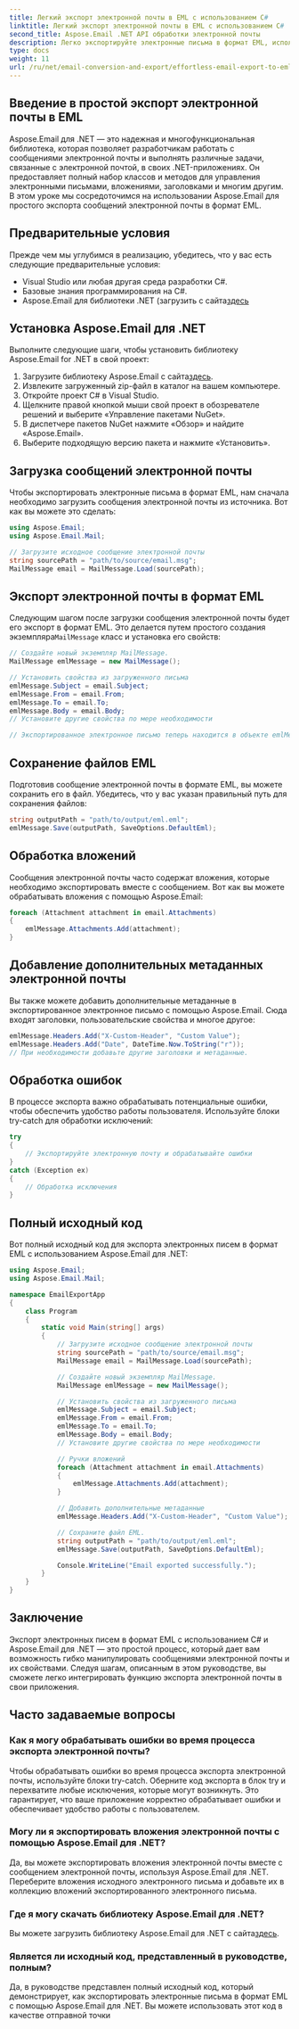 ```yaml
---
title: Легкий экспорт электронной почты в EML с использованием C#
linktitle: Легкий экспорт электронной почты в EML с использованием C#
second_title: Aspose.Email .NET API обработки электронной почты
description: Легко экспортируйте электронные письма в формат EML, используя C# и Aspose.Email для .NET. Изучите шаг за шагом на примерах исходного кода.
type: docs
weight: 11
url: /ru/net/email-conversion-and-export/effortless-email-export-to-eml-using-csharp/
---
```


## Введение в простой экспорт электронной почты в EML

Aspose.Email для .NET — это надежная и многофункциональная библиотека, которая позволяет разработчикам работать с сообщениями электронной почты и выполнять различные задачи, связанные с электронной почтой, в своих .NET-приложениях. Он предоставляет полный набор классов и методов для управления электронными письмами, вложениями, заголовками и многим другим. В этом уроке мы сосредоточимся на использовании Aspose.Email для простого экспорта сообщений электронной почты в формат EML.

## Предварительные условия

Прежде чем мы углубимся в реализацию, убедитесь, что у вас есть следующие предварительные условия:

- Visual Studio или любая другая среда разработки C#.
- Базовые знания программирования на C#.
-  Aspose.Email для библиотеки .NET (загрузить с сайта[здесь](https://downloads.aspose.com/email/net)

## Установка Aspose.Email для .NET

Выполните следующие шаги, чтобы установить библиотеку Aspose.Email for .NET в свой проект:

1.  Загрузите библиотеку Aspose.Email с сайта[здесь](https://releases.aspose.com/email/net).
2. Извлеките загруженный zip-файл в каталог на вашем компьютере.
3. Откройте проект C# в Visual Studio.
4. Щелкните правой кнопкой мыши свой проект в обозревателе решений и выберите «Управление пакетами NuGet».
5. В диспетчере пакетов NuGet нажмите «Обзор» и найдите «Aspose.Email».
6. Выберите подходящую версию пакета и нажмите «Установить».

## Загрузка сообщений электронной почты

Чтобы экспортировать электронные письма в формат EML, нам сначала необходимо загрузить сообщения электронной почты из источника. Вот как вы можете это сделать:

```csharp
using Aspose.Email;
using Aspose.Email.Mail;

// Загрузите исходное сообщение электронной почты
string sourcePath = "path/to/source/email.msg";
MailMessage email = MailMessage.Load(sourcePath);
```

## Экспорт электронной почты в формат EML

 Следующим шагом после загрузки сообщения электронной почты будет его экспорт в формат EML. Это делается путем простого создания экземпляра`MailMessage` класс и установка его свойств:

```csharp
// Создайте новый экземпляр MailMessage.
MailMessage emlMessage = new MailMessage();

// Установить свойства из загруженного письма
emlMessage.Subject = email.Subject;
emlMessage.From = email.From;
emlMessage.To = email.To;
emlMessage.Body = email.Body;
// Установите другие свойства по мере необходимости

// Экспортированное электронное письмо теперь находится в объекте emlMessage.
```

## Сохранение файлов EML

Подготовив сообщение электронной почты в формате EML, вы можете сохранить его в файл. Убедитесь, что у вас указан правильный путь для сохранения файлов:

```csharp
string outputPath = "path/to/output/eml.eml";
emlMessage.Save(outputPath, SaveOptions.DefaultEml);
```

## Обработка вложений

Сообщения электронной почты часто содержат вложения, которые необходимо экспортировать вместе с сообщением. Вот как вы можете обрабатывать вложения с помощью Aspose.Email:

```csharp
foreach (Attachment attachment in email.Attachments)
{
    emlMessage.Attachments.Add(attachment);
}
```

## Добавление дополнительных метаданных электронной почты

Вы также можете добавить дополнительные метаданные в экспортированное электронное письмо с помощью Aspose.Email. Сюда входят заголовки, пользовательские свойства и многое другое:

```csharp
emlMessage.Headers.Add("X-Custom-Header", "Custom Value");
emlMessage.Headers.Add("Date", DateTime.Now.ToString("r"));
// При необходимости добавьте другие заголовки и метаданные.
```

## Обработка ошибок

В процессе экспорта важно обрабатывать потенциальные ошибки, чтобы обеспечить удобство работы пользователя. Используйте блоки try-catch для обработки исключений:

```csharp
try
{
    // Экспортируйте электронную почту и обрабатывайте ошибки
}
catch (Exception ex)
{
    // Обработка исключения
}
```

## Полный исходный код

Вот полный исходный код для экспорта электронных писем в формат EML с использованием Aspose.Email для .NET:

```csharp
using Aspose.Email;
using Aspose.Email.Mail;

namespace EmailExportApp
{
    class Program
    {
        static void Main(string[] args)
        {
            // Загрузите исходное сообщение электронной почты
            string sourcePath = "path/to/source/email.msg";
            MailMessage email = MailMessage.Load(sourcePath);

            // Создайте новый экземпляр MailMessage.
            MailMessage emlMessage = new MailMessage();

            // Установить свойства из загруженного письма
            emlMessage.Subject = email.Subject;
            emlMessage.From = email.From;
            emlMessage.To = email.To;
            emlMessage.Body = email.Body;
            // Установите другие свойства по мере необходимости

            // Ручки вложений
            foreach (Attachment attachment in email.Attachments)
            {
                emlMessage.Attachments.Add(attachment);
            }

            // Добавить дополнительные метаданные
            emlMessage.Headers.Add("X-Custom-Header", "Custom Value");

            // Сохраните файл EML.
            string outputPath = "path/to/output/eml.eml";
            emlMessage.Save(outputPath, SaveOptions.DefaultEml);

            Console.WriteLine("Email exported successfully.");
        }
    }
}
```

## Заключение

Экспорт электронных писем в формат EML с использованием C# и Aspose.Email для .NET — это простой процесс, который дает вам возможность гибко манипулировать сообщениями электронной почты и их свойствами. Следуя шагам, описанным в этом руководстве, вы сможете легко интегрировать функцию экспорта электронной почты в свои приложения.

## Часто задаваемые вопросы

### Как я могу обрабатывать ошибки во время процесса экспорта электронной почты?

Чтобы обрабатывать ошибки во время процесса экспорта электронной почты, используйте блоки try-catch. Оберните код экспорта в блок try и перехватите любые исключения, которые могут возникнуть. Это гарантирует, что ваше приложение корректно обрабатывает ошибки и обеспечивает удобство работы с пользователем.

### Могу ли я экспортировать вложения электронной почты с помощью Aspose.Email для .NET?

Да, вы можете экспортировать вложения электронной почты вместе с сообщением электронной почты, используя Aspose.Email для .NET. Переберите вложения исходного электронного письма и добавьте их в коллекцию вложений экспортированного электронного письма.

### Где я могу скачать библиотеку Aspose.Email для .NET?

 Вы можете загрузить библиотеку Aspose.Email для .NET с сайта[здесь](https://downloads.aspose.com/email/net).

### Является ли исходный код, представленный в руководстве, полным?

Да, в руководстве представлен полный исходный код, который демонстрирует, как экспортировать электронные письма в формат EML с помощью Aspose.Email для .NET. Вы можете использовать этот код в качестве отправной точки